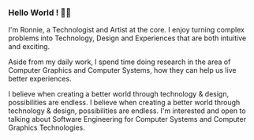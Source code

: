 ### Hello World ! 👋🏽
I'm Ronnie, a Technologist and Artist at the core. I enjoy turning complex problems into Technology, Design and Experiences that are both intuitive and exciting. 

Aside from my daily work, I spend time doing research in the area of Computer Graphics and Computer Systems, how they can help us live better experiences.

I believe when creating a better world through technology & design, possibilities are endless. I believe when creating a better world through technology & design, possibilities are endless. I'm interested and open to talking about Software Engineering for Computer Systems and Computer Graphics Technologies.
